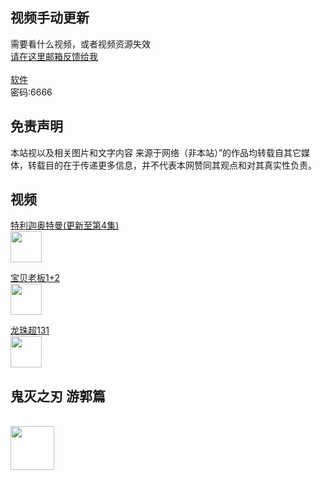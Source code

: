 ## 视频手动更新

需要看什么视频，或者视频资源失效 <br>[请在这里邮箱反馈给我](http://mail.qq.com/cgi-bin/qm_share?t=qm_mailme&email=M1BZSURZc1VcS15SWl8dUFxe) <br><br>
[软件](https://wwa.lanzoui.com/b04n5j3yj) <br> 密码:6666  

## 免责声明

本站视以及相关图片和文字内容 来源于网络（非本站）”的作品均转载自其它媒体，转载目的在于传递更多信息，并不代表本网赞同其观点和对其真实性负责。



## 视频
 [特利迦奥特曼(更新至第4集)](https://zidc.github.io/video/奥特曼/特利迦.txt)
<br><img src="https://inews.gtimg.com/newsapp_bt/0/13414338157/1000" width="50"/>

 [宝贝老板1+2](https://zidc.github.io/video/电影/宝贝老板.txt)
<br><img src="https://img2.jiemian.com/jiemian/original/20210707/162564489861298100_a700xH.jpg" width="50"/>

 [龙珠超131](https://zidc.github.io/video/动漫/龙珠超.txt)
<br><img src="https://c-ssl.duitang.com/uploads/item/201610/22/20161022132253_4MWYe.jpeg" width="50"/>

## 鬼灭之刃 游郭篇
<br><img src="https://s2.loli.net/2021/12/06/J9w8rLWoeREG2vM.jpg" width="70"/>
